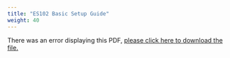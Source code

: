 ```yaml
---
title: "ES102 Basic Setup Guide"
weight: 40
---
```


<object data="https://www.truenas.com/docs/files/ES102BSG1.04.pdf" type="application/pdf" width="95%" height="1000">
  There was an error displaying this PDF, <a href="https://www.truenas.com/docs/files/ES102BSG1.04.pdf">please click here to download the file.</a>
</object>
